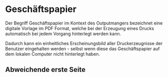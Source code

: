 # Geschäftspapier

Der Begriff Geschäftspapier im Kontext des Outputmangers bezeichnet eine digitale Vorlage im PDF Format, welche bei der Erzeugung eines Drucks automatisch bei jedem Vorgang hinterlegt werden kann.

Dadurch kann ein einheitliches Erscheinungsbild aller Druckerzeugnisse der Benutzer eingehalten werden - selbst wenn diese das Geschäftspapier auf dem lokalen Computer nicht hinterlegt haben.

## Abweichende erste Seite
